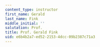```yaml
---
content_type: instructor
first_name: Gerald
last_name: Fink
middle_initial: ''
salutation: Prof.
title: Prof. Gerald Fink
uid: e6b4b2a7-ed52-2153-4dcc-09b2387c71a3
---
```

